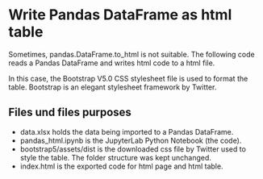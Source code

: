 # Write Pandas DataFrame as html table

Sometimes, pandas.DataFrame.to_html is not suitable. The following code reads a Pandas DataFrame and writes html code to a html file.

In this case, the Bootstrap V5.0 CSS stylesheet file is used to format the table. Bootstrap is an elegant stylesheet framework by Twitter.

## Files und files purposes

- data.xlsx holds the data being imported to a Pandas DataFrame.
- pandas_html.ipynb is the JupyterLab Python Notebook (the code).
- bootstrap5/assets/dist is the downloaded css file by Twitter used to style the table. The folder structure was kept unchanged.
- index.html is the exported code for html page and html table.







